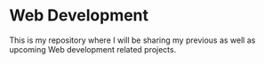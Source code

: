 # Web Development 
<p>This is my repository where I will be sharing my previous as well as upcoming Web development related projects.</p>
